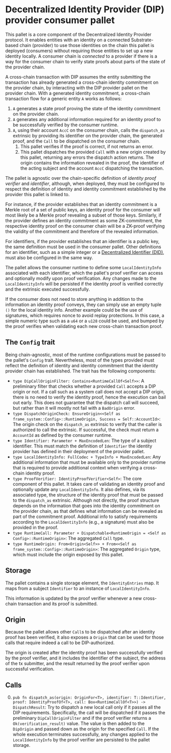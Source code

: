 # Decentralized Identity Provider (DIP) provider consumer pallet

This pallet is a core component of the Decentralized Identity Provider protocol.
It enables entities with an identity on a connected Substrate-based chain (provider) to use those identities on the chain this pallet is deployed (consumers) without requiring those entities to set up a new identity locally.
A consumer chain is *connected* to a provider if there is a way for the consumer chain to verify state proofs about parts of the state of the provider chain.

A cross-chain transaction with DIP assumes the entity submitting the transaction has already generated a cross-chain identity commitment on the provider chain, by interacting with the DIP provider pallet on the provider chain.
With a generated identity commitment, a cross-chain transaction flow for a generic entity `A` works as follows:

1. `A` generates a state proof proving the state of the identity commitment on the provider chain.
2. `A` generates any additional information required for an identity proof to be successfully verified by the consumer runtime.
3. `A`, using their account `AccC` on the consumer chain, calls the `dispatch_as` extrinsic by providing its identifier on the provider chain, the generated proof, and the `Call` to be dispatched on the consumer chain.
   1. This pallet verifies if the proof is correct, if not returns an error.
   2. This pallet dispatches the provided `Call` with a new origin created by this pallet, returning any errors the dispatch action returns. The origin contains the information revealed in the proof, the identifier of the acting subject and the account `AccC` dispatching the transaction.

The pallet is agnostic over the chain-specific definition of *identity proof verifier* and *identifier*, although, when deployed, they must be configured to respect the definition of identity and identity commitment established by the provider this pallet is linked to.

For instance, if the provider establishes that an identity commitment is a Merkle root of a set of public keys, an identity proof for the consumer will most likely be a Merkle proof revealing a subset of those keys.
Similarly, if the provider defines an identity commitment as some ZK-commitment, the respective identity proof on the consumer chain will be a ZK-proof verifying the validity of the commitment and therefore of the revealed information.

For identifiers, if the provider establishes that an identifier is a public key, the same definition must be used in the consumer pallet.
Other definitions for an identifier, such as a simple integer or a [Decentralized Identifier (DID)](https://www.w3.org/TR/did-core/), must also be configured in the same way.

The pallet allows the consumer runtime to define some `LocalIdentityInfo` associated with each identifier, which the pallet's proof verifier can access and optionally modify upon proof verification.
Any changes made to the `LocalIdentityInfo` will be persisted if the identity proof is verified correctly and the extrinsic executed successfully.

If the consumer does not need to store anything in addition to the information an identity proof conveys, they can simply use an empty tuple `()` for the local identity info.
Another example could be the use of signatures, which requires nonce to avoid replay protections.
In this case, a simple numeric type such as a `u64` or a `u128` could be used, and bumped by the proof verifies when validating each new cross-chain transaction proof.

## The `Config` trait

Being chain-agnostic, most of the runtime configurations must be passed to the pallet's `Config` trait.
Nevertheless, most of the types provided must reflect the definition of identity and identity commitment that the identity provider chain has established.
The trait has the following components:

* `type DipCallOriginFilter: Contains<RuntimeCallOf<Self>>`: A preliminary filter that checks whether a provided `Call` accepts a DIP origin or not. If a call such as a system call does not accept a DIP origin, there is no need to verify the identity proof, hence the execution can bail out early. This does not guarantee that the dispatch call will succeed, but rather than it will mostly not fail with a `BadOrigin` error.
* `type DispatchOriginCheck: EnsureOrigin<<Self as frame_system::Config>::RuntimeOrigin, Success = Self::AccountId>`: The origin check on the `dispatch_as` extrinsic to verify that the caller is authorized to call the extrinsic. If successful, the check must return a `AccountId` as defined by the consumer runtime.
* `type Identifier: Parameter + MaxEncodedLen`: The type of a subject identifier. This must match the definition of `Identifier` the identity provider has defined in their deployment of the provider pallet.
* `type LocalIdentityInfo: FullCodec + TypeInfo + MaxEncodedLen`: Any additional information that must be available only to the provider runtime that is required to provide additional context when verifying a cross-chain identity proof.
* `type ProofVerifier: IdentityProofVerifier<Self>`: The core component of this pallet. It takes care of validating an identity proof and optionally update any `LocalIdentityInfo`. It also defines, via its associated type, the structure of the identity proof that must be passed to the `dispatch_as` extrinsic. Although not directly, the proof structure depends on the information that goes into the identity commitment on the provider chain, as that defines what information can be revealed as part of the commitment proof. Additional info to satisfy requirements according to the `LocalIdentityInfo` (e.g., a signature) must also be provided in the proof.
* `type RuntimeCall: Parameter + Dispatchable<RuntimeOrigin = <Self as Config>::RuntimeOrigin>`: The aggregated `Call` type.
* `type RuntimeOrigin: From<Origin<Self>> + From<<Self as frame_system::Config>::RuntimeOrigin>`: The aggregated `Origin` type, which must include the origin exposed by this pallet.

## Storage

The pallet contains a single storage element, the `IdentityEntries` map.
It maps from a subject `Identifier` to an instance of `LocalIdentityInfo`.

This information is updated by the proof verifier whenever a new cross-chain transaction and its proof is submitted.

## Origin

Because the pallet allows other `Call`s to be dispatched after an identity proof has been verified, it also exposes a `Origin` that can be used for those calls that require indeed a call to be DIP-authorized.

The origin is created after the identity proof has been successfully verified by the proof verifier, and it includes the identifier of the subject, the address of the tx submitter, and the result returned by the proof verifier upon successful verification.

## Calls

0. `pub fn dispatch_as(origin: OriginFor<T>, identifier: T::Identifier, proof: IdentityProofOf<T>, call: Box<RuntimeCallOf<T>>) -> DispatchResult`: Try to dispatch a new local call only if it passes all the DIP requirements. Specifically, the call will be dispatched if it passes the preliminary `DipCallOriginFilter` and if the proof verifier returns a `Ok(verification_result)` value. The value is then added to the `DipOrigin` and passed down as the origin for the specified `Call`. If the whole execution terminates successfully, any changes applied to the `LocalIdentityInfo` by the proof verifier are persisted to the pallet storage.
